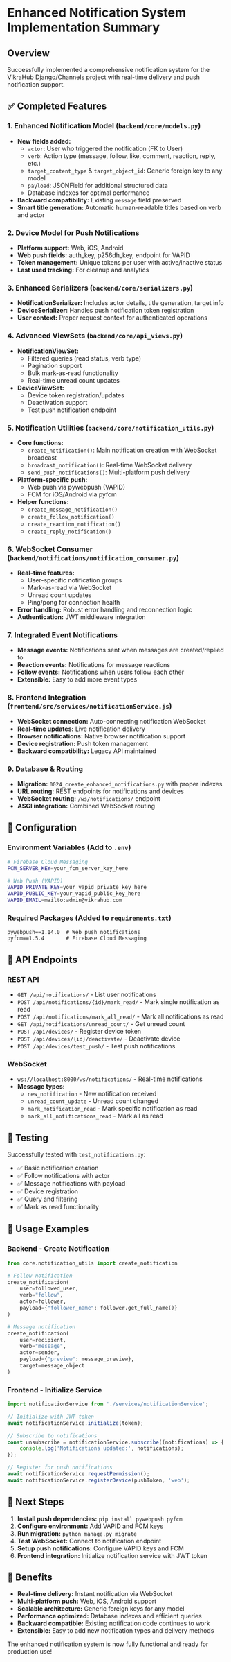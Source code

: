 # Enhanced Notification System Implementation Summary

## Overview
Successfully implemented a comprehensive notification system for the VikraHub Django/Channels project with real-time delivery and push notification support.

## ✅ Completed Features

### 1. Enhanced Notification Model (`backend/core/models.py`)
- **New fields added:**
  - `actor`: User who triggered the notification (FK to User)
  - `verb`: Action type (message, follow, like, comment, reaction, reply, etc.)
  - `target_content_type` & `target_object_id`: Generic foreign key to any model
  - `payload`: JSONField for additional structured data
  - Database indexes for optimal performance
- **Backward compatibility:** Existing `message` field preserved
- **Smart title generation:** Automatic human-readable titles based on verb and actor

### 2. Device Model for Push Notifications
- **Platform support:** Web, iOS, Android
- **Web push fields:** auth_key, p256dh_key, endpoint for VAPID
- **Token management:** Unique tokens per user with active/inactive status
- **Last used tracking:** For cleanup and analytics

### 3. Enhanced Serializers (`backend/core/serializers.py`)
- **NotificationSerializer:** Includes actor details, title generation, target info
- **DeviceSerializer:** Handles push notification token registration
- **User context:** Proper request context for authenticated operations

### 4. Advanced ViewSets (`backend/core/api_views.py`)
- **NotificationViewSet:**
  - Filtered queries (read status, verb type)
  - Pagination support
  - Bulk mark-as-read functionality
  - Real-time unread count updates
- **DeviceViewSet:**
  - Device token registration/updates
  - Deactivation support
  - Test push notification endpoint

### 5. Notification Utilities (`backend/core/notification_utils.py`)
- **Core functions:**
  - `create_notification()`: Main notification creation with WebSocket broadcast
  - `broadcast_notification()`: Real-time WebSocket delivery
  - `send_push_notifications()`: Multi-platform push delivery
- **Platform-specific push:**
  - Web push via pywebpush (VAPID)
  - FCM for iOS/Android via pyfcm
- **Helper functions:**
  - `create_message_notification()`
  - `create_follow_notification()`
  - `create_reaction_notification()`
  - `create_reply_notification()`

### 6. WebSocket Consumer (`backend/notifications/notification_consumer.py`)
- **Real-time features:**
  - User-specific notification groups
  - Mark-as-read via WebSocket
  - Unread count updates
  - Ping/pong for connection health
- **Error handling:** Robust error handling and reconnection logic
- **Authentication:** JWT middleware integration

### 7. Integrated Event Notifications
- **Message events:** Notifications sent when messages are created/replied to
- **Reaction events:** Notifications for message reactions
- **Follow events:** Notifications when users follow each other
- **Extensible:** Easy to add more event types

### 8. Frontend Integration (`frontend/src/services/notificationService.js`)
- **WebSocket connection:** Auto-connecting notification WebSocket
- **Real-time updates:** Live notification delivery
- **Browser notifications:** Native browser notification support
- **Device registration:** Push token management
- **Backward compatibility:** Legacy API maintained

### 9. Database & Routing
- **Migration:** `0024_create_enhanced_notifications.py` with proper indexes
- **URL routing:** REST endpoints for notifications and devices
- **WebSocket routing:** `/ws/notifications/` endpoint
- **ASGI integration:** Combined WebSocket routing

## 🔧 Configuration

### Environment Variables (Add to `.env`)
```bash
# Firebase Cloud Messaging
FCM_SERVER_KEY=your_fcm_server_key_here

# Web Push (VAPID)
VAPID_PRIVATE_KEY=your_vapid_private_key_here
VAPID_PUBLIC_KEY=your_vapid_public_key_here
VAPID_EMAIL=mailto:admin@vikrahub.com
```

### Required Packages (Added to `requirements.txt`)
```
pywebpush==1.14.0  # Web push notifications
pyfcm==1.5.4       # Firebase Cloud Messaging
```

## 📡 API Endpoints

### REST API
- `GET /api/notifications/` - List user notifications
- `POST /api/notifications/{id}/mark_read/` - Mark single notification as read
- `POST /api/notifications/mark_all_read/` - Mark all notifications as read
- `GET /api/notifications/unread_count/` - Get unread count
- `POST /api/devices/` - Register device token
- `POST /api/devices/{id}/deactivate/` - Deactivate device
- `POST /api/devices/test_push/` - Test push notifications

### WebSocket
- `ws://localhost:8000/ws/notifications/` - Real-time notifications
- **Message types:**
  - `new_notification` - New notification received
  - `unread_count_update` - Unread count changed
  - `mark_notification_read` - Mark specific notification as read
  - `mark_all_notifications_read` - Mark all as read

## 🧪 Testing

Successfully tested with `test_notifications.py`:
- ✅ Basic notification creation
- ✅ Follow notifications with actor
- ✅ Message notifications with payload
- ✅ Device registration
- ✅ Query and filtering
- ✅ Mark as read functionality

## 🔄 Usage Examples

### Backend - Create Notification
```python
from core.notification_utils import create_notification

# Follow notification
create_notification(
    user=followed_user,
    verb="follow",
    actor=follower,
    payload={"follower_name": follower.get_full_name()}
)

# Message notification
create_notification(
    user=recipient,
    verb="message", 
    actor=sender,
    payload={"preview": message_preview},
    target=message_object
)
```

### Frontend - Initialize Service
```javascript
import notificationService from './services/notificationService';

// Initialize with JWT token
await notificationService.initialize(token);

// Subscribe to notifications
const unsubscribe = notificationService.subscribe((notifications) => {
    console.log('Notifications updated:', notifications);
});

// Register for push notifications
await notificationService.requestPermission();
await notificationService.registerDevice(pushToken, 'web');
```

## 🚀 Next Steps

1. **Install push dependencies:** `pip install pywebpush pyfcm`
2. **Configure environment:** Add VAPID and FCM keys
3. **Run migration:** `python manage.py migrate`
4. **Test WebSocket:** Connect to notification endpoint
5. **Setup push notifications:** Configure VAPID keys and FCM
6. **Frontend integration:** Initialize notification service with JWT token

## 🎯 Benefits

- **Real-time delivery:** Instant notification via WebSocket
- **Multi-platform push:** Web, iOS, Android support
- **Scalable architecture:** Generic foreign keys for any model
- **Performance optimized:** Database indexes and efficient queries
- **Backward compatible:** Existing notification code continues to work
- **Extensible:** Easy to add new notification types and delivery methods

The enhanced notification system is now fully functional and ready for production use!
